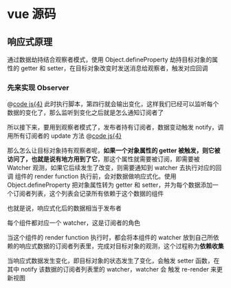 # vue 源码

## 响应式原理

通过数据劫持结合观察者模式，使用 Object.defineProperty 劫持目标对象的属性的 getter 和 setter，在目标对象改变时发送消息给观察者，触发对应回调

### 先来实现 Observer

@[code js{4}](./src//segmentfault//mvvm.js)
此时执行脚本，第四行就会输出变化，这样我们已经可以监听每个数据的变化了，那么监听到变化之后就是怎么通知订阅者了

所以接下来，要用到观察者模式了，发布者持有订阅者，数据变动触发 notify，调用所有订阅者的 update 方法
@[code js{4}](./src//segmentfault//mvvm.js)

那么怎么让目标对象持有观察者呢，**如果一个对象属性的 getter 被触发，则它被访问了，也就是说有地方用到了它**，那这个属性就需要被订阅，即需要被 Watcher 观测，如果它后续发生了改变，则需要通知到 watcher 去执行对应的回调
组件的 render function 执行前，会对数据做响应式化。使用 Object.defineProperty 把对象属性转为 getter 和 setter，并为每个数据添加一个订阅者列表，这个列表会记录所有依赖于这个数据的组件

也就是说，响应式化后的数据相当于发布者

每个组件都对应一个 watcher，这是订阅者的角色

当这个组件的 render function 执行时，都会将本组件的 watcher 放到自己所依赖的响应式数据的订阅者列表里，完成对目标对象的观测，这个过程称为**依赖收集**

当响应式数据发生变化，即目标对象的状态发生了变化，会触发 setter 函数，在其中 notify 该数据的订阅者列表里的 watcher，watcher 会 触发 re-render 来更新视图
